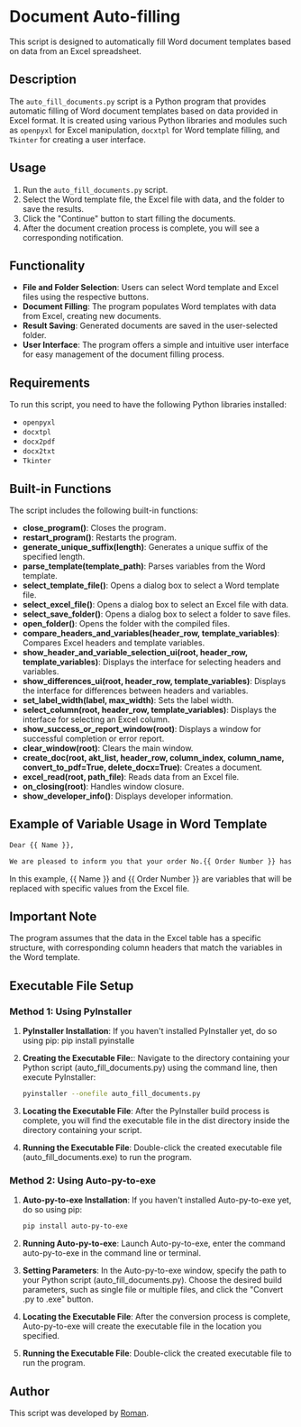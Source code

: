 # Document Auto-filling

This script is designed to automatically fill Word document templates based on data from an Excel spreadsheet.

## Description

The `auto_fill_documents.py` script is a Python program that provides automatic filling of Word document templates based on data provided in Excel format. It is created using various Python libraries and modules such as `openpyxl` for Excel manipulation, `docxtpl` for Word template filling, and `Tkinter` for creating a user interface.

## Usage

1. Run the `auto_fill_documents.py` script.
2. Select the Word template file, the Excel file with data, and the folder to save the results.
3. Click the "Continue" button to start filling the documents.
4. After the document creation process is complete, you will see a corresponding notification.

## Functionality

- **File and Folder Selection**: Users can select Word template and Excel files using the respective buttons.
- **Document Filling**: The program populates Word templates with data from Excel, creating new documents.
- **Result Saving**: Generated documents are saved in the user-selected folder.
- **User Interface**: The program offers a simple and intuitive user interface for easy management of the document filling process.

## Requirements

To run this script, you need to have the following Python libraries installed:

- `openpyxl`
- `docxtpl`
- `docx2pdf`
- `docx2txt`
- `Tkinter`

## Built-in Functions

The script includes the following built-in functions:

- **close_program()**: Closes the program.
- **restart_program()**: Restarts the program.
- **generate_unique_suffix(length)**: Generates a unique suffix of the specified length.
- **parse_template(template_path)**: Parses variables from the Word template.
- **select_template_file()**: Opens a dialog box to select a Word template file.
- **select_excel_file()**: Opens a dialog box to select an Excel file with data.
- **select_save_folder()**: Opens a dialog box to select a folder to save files.
- **open_folder()**: Opens the folder with the compiled files.
- **compare_headers_and_variables(header_row, template_variables)**: Compares Excel headers and template variables.
- **show_header_and_variable_selection_ui(root, header_row, template_variables)**: Displays the interface for selecting headers and variables.
- **show_differences_ui(root, header_row, template_variables)**: Displays the interface for differences between headers and variables.
- **set_label_width(label, max_width)**: Sets the label width.
- **select_column(root, header_row, template_variables)**: Displays the interface for selecting an Excel column.
- **show_success_or_report_window(root)**: Displays a window for successful completion or error report.
- **clear_window(root)**: Clears the main window.
- **create_doc(root, akt_list, header_row, column_index, column_name, convert_to_pdf=True, delete_docx=True)**: Creates a document.
- **excel_read(root, path_file)**: Reads data from an Excel file.
- **on_closing(root)**: Handles window closure.
- **show_developer_info()**: Displays developer information.

## Example of Variable Usage in Word Template

```bash
Dear {{ Name }},

We are pleased to inform you that your order No.{{ Order Number }} has been successfully processed.
```
In this example, {{ Name }} and {{ Order Number }} are variables that will be replaced with specific values from the Excel file.

## Important Note

The program assumes that the data in the Excel table has a specific structure, with corresponding column headers that match the variables in the Word template.

## Executable File Setup

### Method 1: Using PyInstaller

1. **PyInstaller Installation**:  If you haven't installed PyInstaller yet, do so using pip:
   pip install pyinstalle

2. **Creating the Executable File:**: Navigate to the directory containing your Python script (auto_fill_documents.py) using the command line, then execute PyInstaller:
    ```bash
    pyinstaller --onefile auto_fill_documents.py

3. **Locating the Executable File**: After the PyInstaller build process is complete, you will find the executable file in the dist directory inside the directory containing your script.

4. **Running the Executable File**: Double-click the created executable file (auto_fill_documents.exe) to run the program.

### Method 2: Using Auto-py-to-exe

1. **Auto-py-to-exe Installation**: If you haven't installed Auto-py-to-exe yet, do so using pip:
    ```bash
    pip install auto-py-to-exe

2. **Running Auto-py-to-exe**: Launch Auto-py-to-exe, enter the command auto-py-to-exe in the command line or terminal.

3. **Setting Parameters**: In the Auto-py-to-exe window, specify the path to your Python script (auto_fill_documents.py). Choose the desired build parameters, such as single file or multiple files, and click the "Convert .py to .exe" button.

4. **Locating the Executable File**: After the conversion process is complete, Auto-py-to-exe will create the executable file in the location you specified.
5. **Running the Executable File**: Double-click the created executable file to run the program.


## Author

This script was developed by  [Roman](https://github.com/vok32).